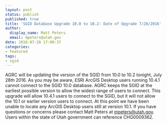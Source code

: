 ```yaml
---
layout: post
status: publish
published: true
title: 'SGID Database Upgrade 10.0 to 10.2: Date of Upgrade 7/28/2016'
author:
  display_name: Matt Peters
  email: mpeters@utah.gov
date: 2016-07-28 17:09:37
categories:
- Featured
tags:
- sgid
---
```


AGRC will be updating the version of the SGID from 10.0 to 10.2 tonight, July 28th 2016. As you may be aware, ESRI ArcGIS Desktop users running 10.4.1 cannot connect to the SGID 10.0 database. AGRC keeps the SGID at the earliest possible version to allow the widest range of users to connect. This upgrade will allow 10.4.1 users to connect to the SGID, but it will not allow the 10.1 or earlier version users to connect. At this point we have been unable to locate any ArcGIS Desktop users still at version 10.1. If you have questions or concerns please contact Matt Peters at [mpeters@utah.gov](mailto:mpeters@utah.gov). Users within the state of Utah government can reference CHG0009362.
